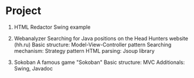 # Project
1. HTML Redactor
Swing example

2. Webanalyzer
Searching for Java positions on the Head Hunters website (hh.ru)
Basic structure: Model-View-Controller pattern
Searching mechanism: Strategy pattern
HTML parsing: Jsoup library

3. Sokoban
A famous game "Sokoban"
Basic structure: MVC
Additionals: Swing, Javadoc
